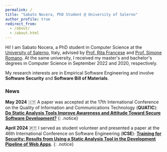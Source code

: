 ```yaml
---
permalink: /
title: "Sabato Nocera, PhD Student @ University of Salerno"
author_profile: true
redirect_from: 
  - /about/
  - /about.html
---
```


Hi! I am Sabato Nocera, a PhD student in Computer Science at the [University of Salerno](https://web.unisa.it/en/university), Italy, advised by [Prof. Rita Francese](https://docenti.unisa.it/004763/home) and [Prof. Simone Romano](https://sites.google.com/view/simoneromano/home?authuser=0). At the same university, I received my master's and bachelor's degrees in Computer Science in September 2022 and 2020, respectively. 

My research interests are in Empirical Software Engineering and involve **Software Security** and **Software Bill of Materials**.

### News

**May 2024** 🇮🇹 A paper was accepted at the 17th International Conference on the Quality of Information and Communications Technology (**QUATIC**): [**Do Static Analysis Tools Improve Awareness and Attitude Toward Secure Software Development?**]()
{: .notice}

**April 2024** 🇵🇹 I served as student volunteer and presented a paper at the 46th International Conference on Software Engineering (**ICSE**): [**Training for Security: Results from Using a Static Analysis Tool in the Development Pipeline of Web Apps**](https://doi.org/10.1145/3639474.3640073).
{: .notice}
